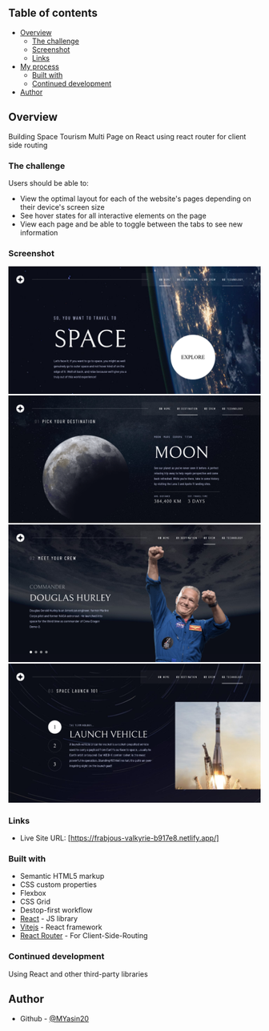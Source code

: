 ## Table of contents

- [Overview](#overview)
  - [The challenge](#the-challenge)
  - [Screenshot](#screenshot)
  - [Links](#links)
- [My process](#my-process)
  - [Built with](#built-with)
  - [Continued development](#continued-development)
- [Author](#author)

## Overview

Building Space Tourism Multi Page on React using react router for client side routing

### The challenge

Users should be able to:

- View the optimal layout for each of the website's pages depending on their device's screen size
- See hover states for all interactive elements on the page
- View each page and be able to toggle between the tabs to see new information

### Screenshot

![](./screenshots/screenshot-landing-page.png)
![](./screenshots/screenshot-destination-page.png)
![](./screenshots/screenshot-crew-page.png)
![](./screenshots/screenshot-technology-page.png)

### Links

<!-- - Solution URL: [https://www.frontendmentor.io/solutions/space-tourism-multipage-website-using-react-and-reactrouter-CkQ6O2x-7e] -->

- Live Site URL: [https://frabjous-valkyrie-b917e8.netlify.app/]

### Built with

- Semantic HTML5 markup
- CSS custom properties
- Flexbox
- CSS Grid
- Destop-first workflow
- [React](https://reactjs.org/) - JS library
- [Vitejs](https://vitejs.dev/) - React framework
- [React Router](https://reactrouter.com/) - For Client-Side-Routing

### Continued development

Using React and other third-party libraries

## Author

<!-- - Frontend Mentor - [@MYasin20](https://www.frontendmentor.io/profile/MYasin20) -->

- Github - [@MYasin20](https://github.com/MYasin20)
